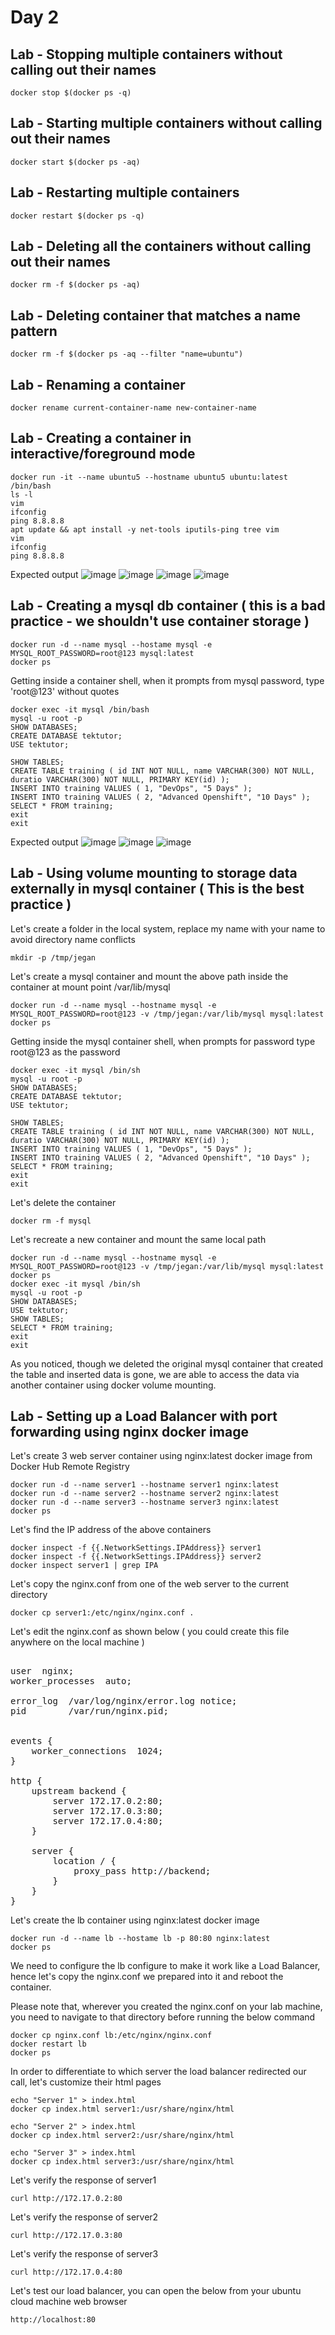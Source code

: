 # Day 2

## Lab - Stopping multiple containers without calling out their names
```
docker stop $(docker ps -q)
```

## Lab - Starting multiple containers without calling out their names
```
docker start $(docker ps -aq)
```

## Lab - Restarting multiple containers
```
docker restart $(docker ps -q)
```

## Lab - Deleting all the containers without calling out their names
```
docker rm -f $(docker ps -aq)
```

## Lab - Deleting container that matches a name pattern
```
docker rm -f $(docker ps -aq --filter "name=ubuntu")
```

## Lab - Renaming a container
```
docker rename current-container-name new-container-name
```

## Lab - Creating a container in interactive/foreground mode
```
docker run -it --name ubuntu5 --hostname ubuntu5 ubuntu:latest /bin/bash
ls -l
vim
ifconfig
ping 8.8.8.8
apt update && apt install -y net-tools iputils-ping tree vim
vim
ifconfig
ping 8.8.8.8
```

Expected output
![image](https://github.com/user-attachments/assets/64ebeb6f-7ead-4ab7-83c4-da466090f653)
![image](https://github.com/user-attachments/assets/f6b5d3a5-e59b-498e-99c2-35aa907fd863)
![image](https://github.com/user-attachments/assets/e9e04b41-fff7-4a31-b1fd-a15b0c46c054)
![image](https://github.com/user-attachments/assets/265b4693-f0ea-473a-a3c6-944056d22c78)

## Lab - Creating a mysql db container ( this is a bad practice - we shouldn't use container storage )
```
docker run -d --name mysql --hostame mysql -e MYSQL_ROOT_PASSWORD=root@123 mysql:latest
docker ps
```

Getting inside a container shell, when it prompts from mysql password, type 'root@123' without quotes
```
docker exec -it mysql /bin/bash
mysql -u root -p
SHOW DATABASES;
CREATE DATABASE tektutor;
USE tektutor;

SHOW TABLES;
CREATE TABLE training ( id INT NOT NULL, name VARCHAR(300) NOT NULL, duratio VARCHAR(300) NOT NULL, PRIMARY KEY(id) );
INSERT INTO training VALUES ( 1, "DevOps", "5 Days" );
INSERT INTO training VALUES ( 2, "Advanced Openshift", "10 Days" );
SELECT * FROM training;
exit
exit
```

Expected output
![image](https://github.com/user-attachments/assets/d7a64954-4e2e-4273-bf3b-8dc7d0c74224)
![image](https://github.com/user-attachments/assets/5aadddf4-e3b8-4300-a872-55cd52d9d8be)
![image](https://github.com/user-attachments/assets/8c64b38c-256f-4368-964f-1af3445790eb)


## Lab - Using volume mounting to storage data externally in mysql container ( This is the best practice )
Let's create a folder in the local system, replace my name with your name to avoid directory name conflicts
```
mkdir -p /tmp/jegan
```

Let's create a mysql container and mount the above path inside the container at mount point /var/lib/mysql
```
docker run -d --name mysql --hostname mysql -e MYSQL_ROOT_PASSWORD=root@123 -v /tmp/jegan:/var/lib/mysql mysql:latest
docker ps
```

Getting inside the mysql container shell, when prompts for password type root@123 as the password
```
docker exec -it mysql /bin/sh
mysql -u root -p
SHOW DATABASES;
CREATE DATABASE tektutor;
USE tektutor;

SHOW TABLES;
CREATE TABLE training ( id INT NOT NULL, name VARCHAR(300) NOT NULL, duratio VARCHAR(300) NOT NULL, PRIMARY KEY(id) );
INSERT INTO training VALUES ( 1, "DevOps", "5 Days" );
INSERT INTO training VALUES ( 2, "Advanced Openshift", "10 Days" );
SELECT * FROM training;
exit
exit
```

Let's delete the container
```
docker rm -f mysql
```

Let's recreate a new container and mount the same local path
```
docker run -d --name mysql --hostname mysql -e MYSQL_ROOT_PASSWORD=root@123 -v /tmp/jegan:/var/lib/mysql mysql:latest
docker ps
docker exec -it mysql /bin/sh
mysql -u root -p
SHOW DATABASES;
USE tektutor;
SHOW TABLES;
SELECT * FROM training;
exit
exit
```

As you noticed, though we deleted the original mysql container that created the table and inserted data is gone, we are able to access the data via another container using docker volume mounting.

## Lab - Setting up a Load Balancer with port forwarding using nginx docker image

Let's create 3 web server container using nginx:latest docker image from Docker Hub Remote Registry
```
docker run -d --name server1 --hostname server1 nginx:latest
docker run -d --name server2 --hostname server2 nginx:latest
docker run -d --name server3 --hostname server3 nginx:latest
docker ps
```

Let's find the IP address of the above containers
```
docker inspect -f {{.NetworkSettings.IPAddress}} server1
docker inspect -f {{.NetworkSettings.IPAddress}} server2
docker inspect server1 | grep IPA
```

Let's copy the nginx.conf from one of the web server to the current directory
```
docker cp server1:/etc/nginx/nginx.conf .
```

Let's edit the nginx.conf as shown below ( you could create this file anywhere on the local machine )
<pre>

user  nginx;
worker_processes  auto;

error_log  /var/log/nginx/error.log notice;
pid        /var/run/nginx.pid;


events {
    worker_connections  1024;
}

http {
    upstream backend {
        server 172.17.0.2:80;
        server 172.17.0.3:80;
        server 172.17.0.4:80;
    }

    server {
        location / {
            proxy_pass http://backend;
        }
    }
} 
</pre>

Let's create the lb container using nginx:latest docker image
```
docker run -d --name lb --hostame lb -p 80:80 nginx:latest
docker ps
```

We need to configure the lb configure to make it work like a Load Balancer, hence let's copy the nginx.conf we prepared into it and reboot the container.  

Please note that, wherever you created the nginx.conf on your lab machine, you need to navigate to that directory before running the below command
```
docker cp nginx.conf lb:/etc/nginx/nginx.conf
docker restart lb
docker ps
```

In order to differentiate to which server the load balancer redirected our call, let's customize their html pages
```
echo "Server 1" > index.html
docker cp index.html server1:/usr/share/nginx/html

echo "Server 2" > index.html
docker cp index.html server2:/usr/share/nginx/html

echo "Server 3" > index.html
docker cp index.html server3:/usr/share/nginx/html
```

Let's verify the response of server1
```
curl http://172.17.0.2:80
```

Let's verify the response of server2
```
curl http://172.17.0.3:80
```

Let's verify the response of server3
```
curl http://172.17.0.4:80
```

Let's test our load balancer, you can open the below from your ubuntu cloud machine web browser
```
http://localhost:80
```
